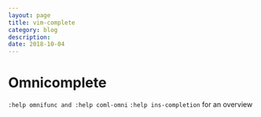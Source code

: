 ```yaml
---
layout: page
title: vim-complete
category: blog
description: 
date: 2018-10-04
---
```

# Omnicomplete
`:help omnifunc and :help coml-omni`
`:help ins-completion` for an overview